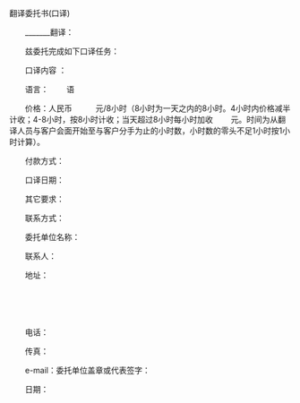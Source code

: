 



翻译委托书(口译)



 

　　_______翻译：　　

　　兹委托完成如下口译任务：　　

　　口译内容 ：　　

　　语言：　　 语　　

　　价格：人民币　　　元/8小时（8小时为一天之内的8小时。4小时内价格减半计收；4-8小时，按8小时计收；当天超过8小时每小时加收　　 元。时间为从翻译人员与客户会面开始至与客户分手为止的小时数，小时数的零头不足1小时按1小时计算）。　　

　　付款方式：　　

　　口译日期：　　

　　其它要求：　　

　　联系方式：

　　委托单位名称：

　　联系人：

　　地址：

　　

　　


 　　电话：
 
　　传真：
 
　　e-mail：委托单位盖章或代表签字：
 
　　日期：　　　　
 
　　



　　